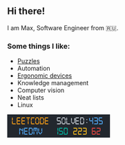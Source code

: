 ## Hi there!

I am Max, Software Engineer from 🇷🇺.

### Some things I like:
- [Puzzles](https://github.com/nedmv/aoc)
- Automation
- [Ergonomic devices](https://github.com/nedmv/martian)
- Knowledge management
- Computer vision
- Neat lists
- Linux

<a href="https://leetcode.com/nedmv">
<picture>
<source media="(prefers-color-scheme: dark)" srcset="https://raw.githubusercontent.com/nedmv/leetcode-badge/github-actions/badge-dark.png">
<source media="(prefers-color-scheme: light)" srcset="https://raw.githubusercontent.com/nedmv/leetcode-badge/github-actions/badge-light.png">
<img alt="Badge example." src="https://raw.githubusercontent.com/nedmv/leetcode-badge/github-actions/badge.png">
</picture>
</a>